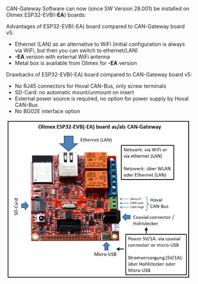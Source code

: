 CAN-Gateway Software can now (since SW Version 28.001) be installed on Olimex ESP32-EVB(**-EA**) boards:

Advantages of ESP32-EVB(-EA) board compared to CAN-Gateway board v5:
* Ethernet (LAN) as an alternative to WiFi (initial configuration is always via WiFi, but then you can switch to ethernet/LAN)
* **-EA** version with external WiFi antenna
* Metal box is available from Olimex for **-EA** version

Drawbacks of ESP32-EVB(-EA) board compared to CAN-Gateway board v5:
* No RJ45 connectors for Hoval CAN-Bus, only screw terminals
* SD-Card: no automatic mount/unmount on insert
* External power source is required, no option for power supply by Hoval CAN-Bus
* No BG02E interface option

<img src="olimex_as_cangw.jpg" width="500" />
